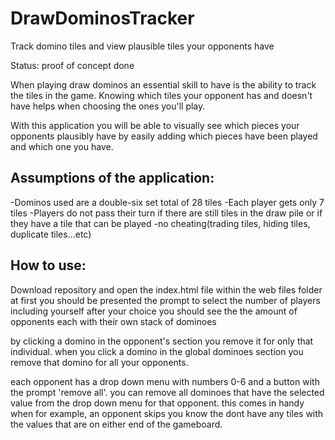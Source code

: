 # DrawDominosTracker
Track domino tiles and view plausible tiles your opponents have

Status: proof of concept done

When playing draw dominos an essential skill to have is the ability to track the tiles in the game.
Knowing which tiles your opponent has and doesn't have helps when choosing the ones you'll play.

With this application you will be able to visually see which pieces your opponents plausibly have by easily adding which pieces have been played and which one you have.

## Assumptions of the application:
-Dominos used are a double-six set total of 28 tiles
-Each player gets only 7 tiles
-Players do not pass their turn if there are still tiles in the draw pile or if they have a tile that can be played
-no cheating(trading tiles, hiding tiles, duplicate tiles...etc)

## How to use:
Download repository and open the index.html file within the web files folder
at first you should be presented the prompt to select the number of players including yourself
after your choice you should see the the amount of opponents each with their own stack of dominoes

by clicking a domino in the opponent's section you remove it for only that individual. when you click a domino in the global dominoes section you remove that domino for all your opponents.

each opponent has a drop down menu with numbers 0-6 and a button with the prompt 'remove all'. you can remove all dominoes that have the selected value from the drop down menu for that opponent. this comes in handy when for example, an opponent skips you know the dont have any tiles with the values that are on either end of the gameboard.
